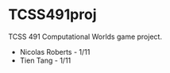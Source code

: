 # TCSS491proj
TCSS 491 Computational Worlds game project.

- Nicolas Roberts - 1/11
- Tien Tang - 1/11
